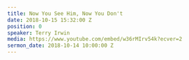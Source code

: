 ```yaml
---
title: Now You See Him, Now You Don't
date: 2018-10-15 15:32:00 Z
position: 0
speaker: Terry Irwin
media: https://www.youtube.com/embed/w36rMIrv54k?ecver=2
sermon_date: 2018-10-14 10:00:00 Z
---
```


